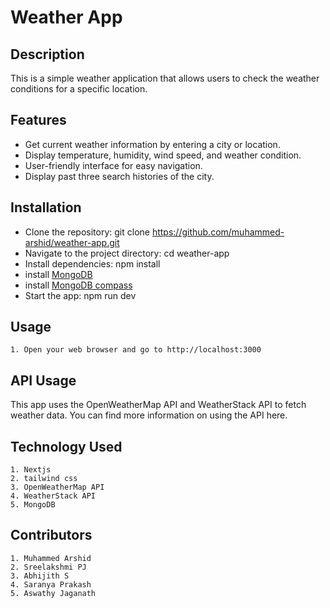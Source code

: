 

# Weather App

## Description
This is a simple weather application that allows users to check the weather conditions for a specific location.
## Features
  - Get current weather information by entering a city or location.
  - Display temperature, humidity, wind speed, and weather condition.
  - User-friendly interface for easy navigation.
  - Display past three search histories of the city.

## Installation
- Clone the repository: git clone https://github.com/muhammed-arshid/weather-app.git
- Navigate to the project directory: cd weather-app
- Install dependencies: npm install
- install [MongoDB](https://www.digitalocean.com/community/tutorials/how-to-install-mongodb-on-ubuntu-20-04) 
- install [MongoDB compass](https://www.mongodb.com/docs/compass/current/install/#std-label-download-install)
- Start the app: npm run dev
## Usage
    1. Open your web browser and go to http://localhost:3000
## API Usage
This app uses the OpenWeatherMap API  and WeatherStack API to fetch weather data. You can find more information on using the API here.

## Technology Used
    1. Nextjs
    2. tailwind css
    3. OpenWeatherMap API 
    4. WeatherStack API
    5. MongoDB

## Contributors
    1. Muhammed Arshid
    2. Sreelakshmi PJ
    3. Abhijith S
    4. Saranya Prakash
    5. Aswathy Jaganath

